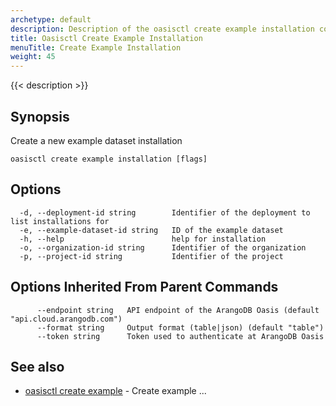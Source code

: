 ```yaml
---
archetype: default
description: Description of the oasisctl create example installation command
title: Oasisctl Create Example Installation
menuTitle: Create Example Installation
weight: 45
---
```

{{< description >}}
## Synopsis
Create a new example dataset installation

```
oasisctl create example installation [flags]
```

## Options
```
  -d, --deployment-id string        Identifier of the deployment to list installations for
  -e, --example-dataset-id string   ID of the example dataset
  -h, --help                        help for installation
  -o, --organization-id string      Identifier of the organization
  -p, --project-id string           Identifier of the project
```

## Options Inherited From Parent Commands
```
      --endpoint string   API endpoint of the ArangoDB Oasis (default "api.cloud.arangodb.com")
      --format string     Output format (table|json) (default "table")
      --token string      Token used to authenticate at ArangoDB Oasis
```

## See also
* [oasisctl create example](create-example.md)	 - Create example ...

